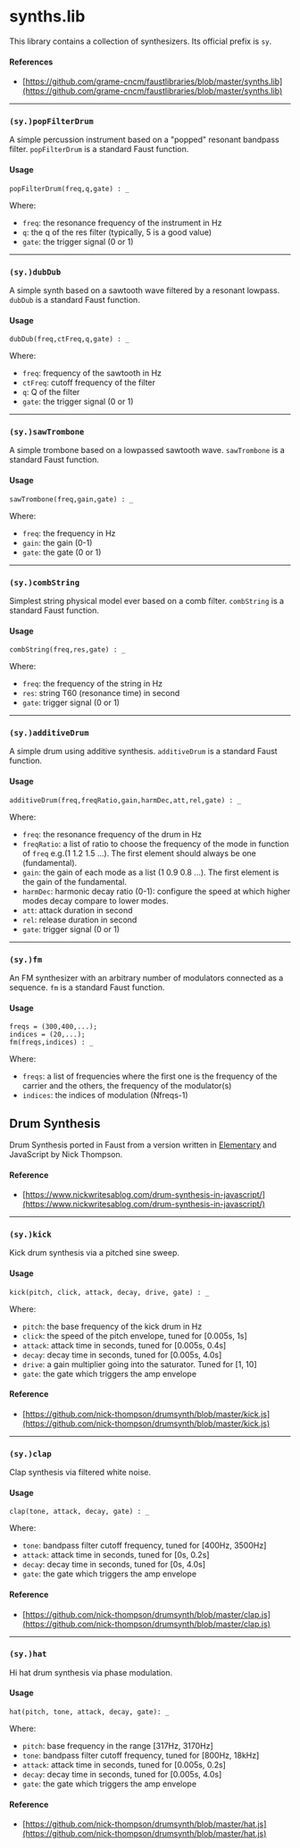 #  synths.lib 

This library contains a collection of synthesizers. Its official prefix is `sy`. 

#### References
* [https://github.com/grame-cncm/faustlibraries/blob/master/synths.lib](https://github.com/grame-cncm/faustlibraries/blob/master/synths.lib)

----

### `(sy.)popFilterDrum`

A simple percussion instrument based on a "popped" resonant bandpass filter.
`popFilterDrum` is a standard Faust function.

#### Usage

```
popFilterDrum(freq,q,gate) : _
```

Where:

* `freq`: the resonance frequency of the instrument in Hz
* `q`: the q of the res filter (typically, 5 is a good value)
* `gate`: the trigger signal (0 or 1)

----

### `(sy.)dubDub`

A simple synth based on a sawtooth wave filtered by a resonant lowpass.
`dubDub` is a standard Faust function.

#### Usage

```
dubDub(freq,ctFreq,q,gate) : _
```

Where:

* `freq`: frequency of the sawtooth in Hz
* `ctFreq`: cutoff frequency of the filter
* `q`: Q of the filter
* `gate`: the trigger signal (0 or 1)

----

### `(sy.)sawTrombone`

A simple trombone based on a lowpassed sawtooth wave.
`sawTrombone` is a standard Faust function.

#### Usage

```
sawTrombone(freq,gain,gate) : _
```

Where:

* `freq`: the frequency in Hz
* `gain`: the gain (0-1)
* `gate`: the gate (0 or 1)

----

### `(sy.)combString`

Simplest string physical model ever based on a comb filter.
`combString` is a standard Faust function.

#### Usage

```
combString(freq,res,gate) : _
```

Where:

* `freq`: the frequency of the string in Hz
* `res`: string T60 (resonance time) in second
* `gate`: trigger signal (0 or 1)

----

### `(sy.)additiveDrum`

A simple drum using additive synthesis.
`additiveDrum` is a standard Faust function.

#### Usage

```
additiveDrum(freq,freqRatio,gain,harmDec,att,rel,gate) : _
```

Where:

* `freq`: the resonance frequency of the drum in Hz
* `freqRatio`: a list of ratio to choose the frequency of the mode in
               function of `freq` e.g.(1 1.2 1.5 ...). The first element should always
               be one (fundamental).
* `gain`: the gain of each mode as a list (1 0.9 0.8 ...). The first element
          is the gain of the fundamental.
* `harmDec`: harmonic decay ratio (0-1): configure the speed at which
             higher modes decay compare to lower modes.
* `att`: attack duration in second
* `rel`: release duration in second
* `gate`: trigger signal (0 or 1)

----

### `(sy.)fm`

An FM synthesizer with an arbitrary number of modulators connected as a sequence.
`fm` is a standard Faust function.

#### Usage

```
freqs = (300,400,...);
indices = (20,...);
fm(freqs,indices) : _
```

Where:

* `freqs`: a list of frequencies where the first one is the frequency of the carrier
           and the others, the frequency of the modulator(s)
* `indices`: the indices of modulation (Nfreqs-1)

## Drum Synthesis

Drum Synthesis ported in Faust from a version written in [Elementary](https://www.elementary.audio/) 
and JavaScript by Nick Thompson. 

#### Reference

* [https://www.nickwritesablog.com/drum-synthesis-in-javascript/](https://www.nickwritesablog.com/drum-synthesis-in-javascript/)

----

### `(sy.)kick`

Kick drum synthesis via a pitched sine sweep.

#### Usage 

```
kick(pitch, click, attack, decay, drive, gate) : _
```

Where:

* `pitch`: the base frequency of the kick drum in Hz
* `click`: the speed of the pitch envelope, tuned for [0.005s, 1s]
* `attack`: attack time in seconds, tuned for [0.005s, 0.4s]
* `decay`: decay time in seconds, tuned for [0.005s, 4.0s]
* `drive`: a gain multiplier going into the saturator. Tuned for [1, 10]
* `gate`: the gate which triggers the amp envelope

#### Reference

* [https://github.com/nick-thompson/drumsynth/blob/master/kick.js](https://github.com/nick-thompson/drumsynth/blob/master/kick.js)

----

### `(sy.)clap`

Clap synthesis via filtered white noise.

#### Usage 

```
clap(tone, attack, decay, gate) : _
```

Where:

* `tone`: bandpass filter cutoff frequency, tuned for [400Hz, 3500Hz]
* `attack`: attack time in seconds, tuned for [0s, 0.2s]
* `decay`: decay time in seconds, tuned for [0s, 4.0s]
* `gate`: the gate which triggers the amp envelope

#### Reference

* [https://github.com/nick-thompson/drumsynth/blob/master/clap.js](https://github.com/nick-thompson/drumsynth/blob/master/clap.js)

----

### `(sy.)hat`

Hi hat drum synthesis via phase modulation.

#### Usage 

```
hat(pitch, tone, attack, decay, gate): _
```

Where:

* `pitch`: base frequency in the range [317Hz, 3170Hz]
* `tone`: bandpass filter cutoff frequency, tuned for [800Hz, 18kHz]
* `attack`: attack time in seconds, tuned for [0.005s, 0.2s]
* `decay`: decay time in seconds, tuned for [0.005s, 4.0s]
* `gate`: the gate which triggers the amp envelope

#### Reference

* [https://github.com/nick-thompson/drumsynth/blob/master/hat.js](https://github.com/nick-thompson/drumsynth/blob/master/hat.js)
